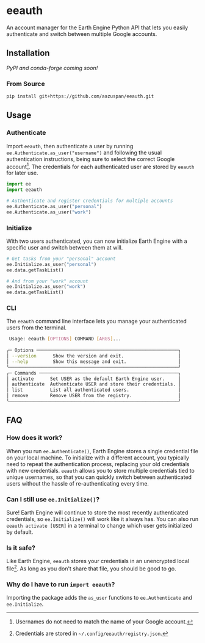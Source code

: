 # eeauth

An account manager for the Earth Engine Python API that lets you easily authenticate and switch between multiple Google accounts.

## Installation

*PyPI and conda-forge coming soon!*

### From Source

```bash
pip install git+https://github.com/aazuspan/eeauth.git
```

## Usage

### Authenticate

Import `eeauth`, then authenticate a user by running `ee.Authenticate.as_user("username")` and following the usual authentication instructions, being sure to select the correct Google account[^username]. The credentials for each authenticated user are stored by `eeauth` for later use.

```python
import ee
import eeauth

# Authenticate and register credentials for multiple accounts
ee.Authenticate.as_user("personal")
ee.Authenticate.as_user("work")
```

### Initialize

With two users authenticated, you can now initialize Earth Engine with a specific user and switch between them at will.

```python
# Get tasks from your "personal" account
ee.Initialize.as_user("personal")
ee.data.getTaskList()

# And from your "work" account
ee.Initialize.as_user("work")
ee.data.getTaskList()
```

### CLI

The `eeauth` command line interface lets you manage your authenticated users from the terminal.

```bash
 Usage: eeauth [OPTIONS] COMMAND [ARGS]...                      
                                                                
╭─ Options ────────────────────────────────────────────────────╮
│ --version      Show the version and exit.                    │
│ --help         Show this message and exit.                   │
╰──────────────────────────────────────────────────────────────╯
╭─ Commands ───────────────────────────────────────────────────╮
│ activate      Set USER as the default Earth Engine user.     │
│ authenticate  Authenticate USER and store their credentials. │
│ list          List all authenticated users.                  │
│ remove        Remove USER from the registry.                 │
╰──────────────────────────────────────────────────────────────╯
```


## FAQ

### How does it work?

When you run `ee.Authenticate()`, Earth Engine stores a single credential file on your local machine. To initialize with a different account, you typically need to repeat the authentication process, replacing your old credentials with new credentials. `eeauth` allows you to store multiple credentials tied to unique usernames, so that you can quickly switch between authenticated users without the hassle of re-authenticating every time.

### Can I still use `ee.Initialize()`?

Sure! Earth Engine will continue to store the most recently authenticated credentials, so `ee.Initialize()` will work like it always has. You can also run `eeauth activate [USER]` in a terminal to change which user gets initialized by default.

### Is it safe?

Like Earth Engine, `eeauth` stores your credentials in an unencrypted local file[^registry]. As long as you don't share that file, you should be good to go.

### Why do I have to run `import eeauth`?

Importing the package adds the `as_user` functions to `ee.Authenticate` and `ee.Initialize`. 

[^registry]: Credentials are stored in `~/.config/eeauth/registry.json`.
[^username]: Usernames do not need to match the name of your Google account.
